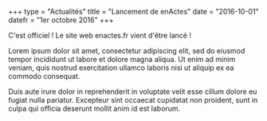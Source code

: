 +++
type = "Actualités" 
title = "Lancement de enActes"
date = "2016-10-01"
datefr = "1er octobre 2016"
+++

C'est officiel ! Le site web enactes.fr vient d'être lancé !

Lorem ipsum dolor sit amet, consectetur adipiscing elit, sed do eiusmod tempor incididunt ut labore et dolore magna aliqua. Ut enim ad minim veniam, quis nostrud exercitation ullamco laboris nisi ut aliquip ex ea commodo consequat.

<!--more-->

Duis aute irure dolor in reprehenderit in voluptate velit esse cillum dolore eu fugiat nulla pariatur. Excepteur sint occaecat cupidatat non proident, sunt in culpa qui officia deserunt mollit anim id est laborum.
